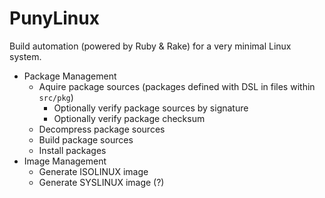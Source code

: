 # PunyLinux

Build automation (powered by Ruby & Rake) for a very minimal Linux system.

* Package Management
  * Aquire package sources (packages defined with DSL in files within `src/pkg`)
    * Optionally verify package sources by signature
    * Optionally verify package checksum
  * Decompress package sources
  * Build package sources
  * Install packages
* Image Management
  * Generate ISOLINUX image
  * Generate SYSLINUX image (?)

